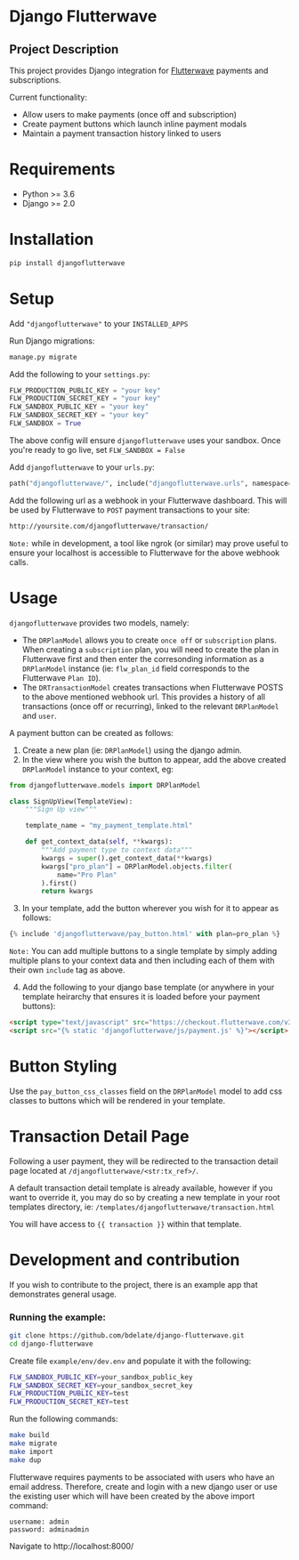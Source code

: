 # Django Flutterwave

## Project Description

This project provides Django integration for [Flutterwave](https://flutterwave.com/) payments and subscriptions.

Current functionality:
- Allow users to make payments (once off and subscription)
- Create payment buttons which launch inline payment modals
- Maintain a payment transaction history linked to users

# Requirements

- Python >= 3.6
- Django >= 2.0

# Installation

```bash
pip install djangoflutterwave
```

# Setup

Add `"djangoflutterwave"` to your `INSTALLED_APPS`

Run Django migrations:

```python
manage.py migrate
```

Add the following to your `settings.py`:

```python
FLW_PRODUCTION_PUBLIC_KEY = "your key"
FLW_PRODUCTION_SECRET_KEY = "your key"
FLW_SANDBOX_PUBLIC_KEY = "your key"
FLW_SANDBOX_SECRET_KEY = "your key"
FLW_SANDBOX = True
```

The above config will ensure `djangoflutterwave` uses your sandbox. Once you're ready to
go live, set `FLW_SANDBOX = False`

Add `djangoflutterwave` to your `urls.py`:

```python
path("djangoflutterwave/", include("djangoflutterwave.urls", namespace="djangoflutterwave"))
```

Add the following url as a webhook in your Flutterwave dashboard. This will be used by
Flutterwave to `POST` payment transactions to your site:

```bash
http://yoursite.com/djangoflutterwave/transaction/
```

`Note:` while in development, a tool like ngrok (or similar) may prove useful to ensure
your localhost is accessible to Flutterwave for the above webhook calls.

# Usage

`djangoflutterwave` provides two models, namely:

- The `DRPlanModel` allows you to create `once off` or `subscription` plans. When creating a `subscription` plan, you will need to create the plan in Flutterwave first and then enter the corresonding information as a `DRPlanModel` instance (ie: `flw_plan_id` field corresponds to the Flutterwave `Plan ID`).
- The `DRTransactionModel` creates transactions when Flutterwave POSTS to the above mentioned webhook url. This provides a history of all transactions (once off or recurring), linked to the relevant `DRPlanModel` and `user`.

A payment button can be created as follows:

1. Create a new plan (ie: `DRPlanModel`) using the django admin.
2. In the view where you wish the button to appear, add the above created `DRPlanModel` instance to your context, eg:

```python
from djangoflutterwave.models import DRPlanModel

class SignUpView(TemplateView):
    """Sign Up view"""

    template_name = "my_payment_template.html"

    def get_context_data(self, **kwargs):
        """Add payment type to context data"""
        kwargs = super().get_context_data(**kwargs)
        kwargs["pro_plan"] = DRPlanModel.objects.filter(
            name="Pro Plan"
        ).first()
        return kwargs
```

3. In your template, add the button wherever you wish for it to appear as follows:

```python
{% include 'djangoflutterwave/pay_button.html' with plan=pro_plan %}
```

`Note:` You can add multiple buttons to a single template by simply adding multiple
plans to your context data and then including each of them with their own `include`
tag as above.

4. Add the following to your django base template (or anywhere in your template heirarchy that ensures it is loaded before your payment buttons):

```html
<script type="text/javascript" src="https://checkout.flutterwave.com/v3.js"></script>
<script src="{% static 'djangoflutterwave/js/payment.js' %}"></script>
```

# Button Styling

Use the `pay_button_css_classes` field on the `DRPlanModel` model to add css classes to
buttons which will be rendered in your template.

# Transaction Detail Page

Following a user payment, they will be redirected to the transaction detail page
located at `/djangoflutterwave/<str:tx_ref>/`.

A default transaction detail template is already available, however if you want
to override it, you may do so by creating a new template in your root
templates directory, ie: `/templates/djangoflutterwave/transaction.html`

You will have access to `{{ transaction }}` within that template.

# Development and contribution

If you wish to contribute to the project, there is an example app that demonstrates
general usage.

### Running the example:

```bash
git clone https://github.com/bdelate/django-flutterwave.git
cd django-flutterwave
```

Create file `example/env/dev.env` and populate it with the following:

```bash
FLW_SANDBOX_PUBLIC_KEY=your_sandbox_public_key
FLW_SANDBOX_SECRET_KEY=your_sandbox_secret_key
FLW_PRODUCTION_PUBLIC_KEY=test
FLW_PRODUCTION_SECRET_KEY=test
```

Run the following commands:

```bash
make build
make migrate
make import
make dup
```

Flutterwave requires payments to be associated with users who have an email address.
Therefore, create and login with a new django user or use the existing user which will
have been created by the above import command:

```
username: admin
password: adminadmin
```

Navigate to http://localhost:8000/